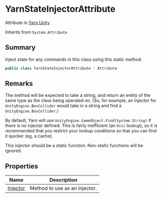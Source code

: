 # YarnStateInjectorAttribute

Attribute in [Yarn.Unity](../)

Inherits from `System.Attribute`

## Summary

Inject state for any commands in this class using this static method.

```csharp
public class YarnStateInjectorAttribute : Attribute
```

## Remarks

The method will be expected to take a string, and return an entity of the same type as the class being operated on. (So, for example, an injector for `UnityEngine.BoxCollider` would take in a string and find a `UnityEngine.BoxCollider`.)

By default, Yarn will use `UnityEngine.GameObject.Find(System.String)` if there is no injector defined. This is fairly inefficient (an `O(n)` lookup), so it is recommended that you restrict your lookup conditions so that you can find it quicker (eg, a cache).

This injector should be a static function. Non-static functions will be ignored.

## Properties

| Name                                                          | Description                   |
| ------------------------------------------------------------- | ----------------------------- |
| [Injector](yarn.unity.yarnstateinjectorattribute.injector.md) | Method to use as an injector. |
